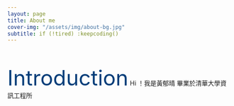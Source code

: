 ```yaml
---
layout: page
title: About me
cover-img: "/assets/img/about-bg.jpg"
subtitle: if (!tired) :keepcoding()
---
```

<br><br>
<font size="7" color="#003D79">Introduction</font>
Hi ！我是黃郁晴
畢業於清華大學資訊工程所
